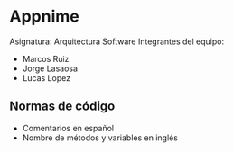 # Appnime
Asignatura: Arquitectura Software
Integrantes del equipo:
- Marcos Ruiz
- Jorge Lasaosa
- Lucas Lopez

## Normas de código
- Comentarios en español
- Nombre de métodos y variables en inglés
